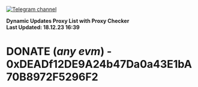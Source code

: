 [![Telegram channel](https://img.shields.io/endpoint?url=https://runkit.io/damiankrawczyk/telegram-badge/branches/master?url=https://t.me/n4z4v0d)](https://t.me/n4z4v0d) 

**Dynamic Updates Proxy List with Proxy Checker**  
**Last Updated: 18.12.23 16:39**

# DONATE (_any evm_) - 0xDEADf12DE9A24b47Da0a43E1bA70B8972F5296F2
